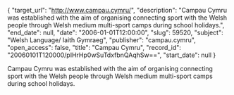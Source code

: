 {
  "target_url": "http://www.campau.cymru/", 
  "description": "Campau Cymru was established with the aim of organising connecting sport with the Welsh people through Welsh medium multi-sport camps during school holidays.", 
  "end_date": null, 
  "date": "2006-01-01T12:00:00", 
  "slug": 59520, 
  "subject": "Welsh Language/ Iaith Gymraeg", 
  "publisher": "campau.cymru", 
  "open_access": false, 
  "title": "Campau Cymru", 
  "record_id": "20060101T120000/pIHrHp0wSuTdxfbnQAqhSw==", 
  "start_date": null
}

Campau Cymru was established with the aim of organising connecting sport with the Welsh people through Welsh medium multi-sport camps during school holidays.